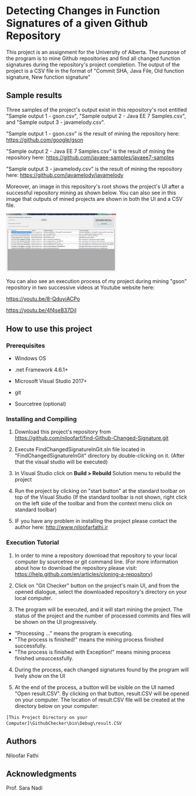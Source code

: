 # Detecting Changes in Function Signatures of a given Github Repository

This project is an assignment for the University of Alberta. The purpose of the program is to mine Github repositories
and find all changed function signatures during the repository's project completion. 
The output of the project is a CSV file in the format of "Commit SHA, Java File, Old function signature, New function signature"


## Sample results

Three samples of the project's output exist in this repository's root entitled "Sample output 1 - gson.csv", 
"Sample output 2 - Java EE 7 Samples.csv", and "Sample output 3 - javamelody.csv".

"Sample output 1 - gson.csv" is the result of mining  the repository here: https://github.com/google/gson

"Sample output 2 - Java EE 7 Samples.csv" is the result of mining the repository here: https://github.com/javaee-samples/javaee7-samples

"Sample output 3 - javamelody.csv" is the result of mining the repository here: https://github.com/javamelody/javamelody


Moreover, an image in this repository's root shows the project's UI after a successful repository mining as shown below. 
You can also see in this image that outputs of mined projects are shown in both the UI and a CSV file.

<img src="The final UI.png" width="300" title="The final UI" />

You can also see an execution process of my project during mining "gson" repository in two successive videos at 
Youtube website here:

https://youtu.be/8-QduyiACPo

https://youtu.be/4f4seB37DjI



## How to use this project

### Prerequisites

- Windows OS

- .net Framework 4.6.1+

- Microsoft Visual Studio 2017+

- git

- Sourcetree (optional)


### Installing and Compiling

1. Download this project's repository from https://github.com/niloofarf/find-Github-Changed-Signature.git

2. Execute FindChangedSignatureInGit.sln file located in "FindChangedSignatureInGit" directory by double-clicking on it.
(After that the visual studio will be executed)

3. In Visual Studio click on <b> Build > Rebuild </b> Solution menu to rebuild the project

4. Run the project by clicking on "start button" at the standard toolbar on top of the Visual Studio
(If the standard toolbar is not shown, right click on the left side of the toolbar and from the context menu click
on standard toolbar)

5. IF you have any problem in installing the project please contact the author here: http://www.niloofarfathi.ir


### Execution Tutorial

1. In order to mine a repository download that repository to your local computer by sourcetree or git command line.
(For more information about how to download the repository please visit: https://help.github.com/en/articles/cloning-a-repository)

2. Click on "Git Checker" button on the project's main UI, and from the opened dialogue, select the downloaded repository's 
directory on your local computer.

3. The program will be executed, and it will start mining the project. The status of the project and the number of processed
commits and files will be shown on the UI progressively.

  - "Processing ..." means the program is executing.
  - "The process is finished!" means the mining process finished successfully.
  - "The process is finished with Exception!" means mining process finished unsuccessfully.

4. During the process, each changed signatures found by the program will lively show on the UI 

5. At the end of the process, a button will be visible on the UI named "Open result.CSV". By clicking on that button, result.CSV
will be opened on your computer. The location of result.CSV file will be created at the directory below on your computer:

```
[This Project Directory on your Computer]\GithubChecker\bin\Debug\result.CSV
```

## Authors

Niloofar Fathi

## Acknowledgments

Prof. Sara Nadi
